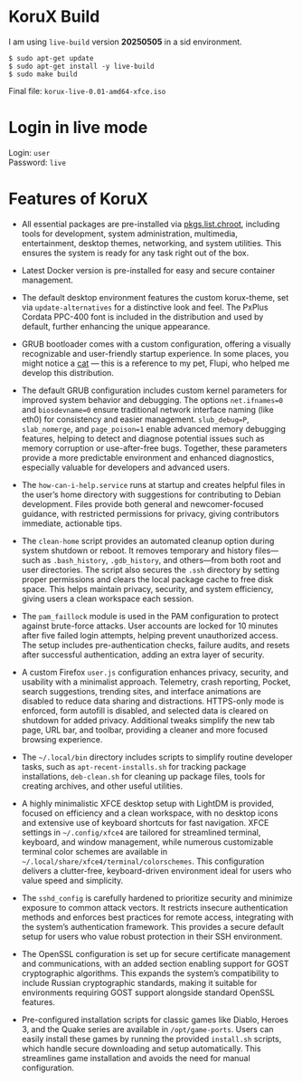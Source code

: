 # KoruX Build

I am using `live-build` version **20250505** in a sid environment.

```
$ sudo apt-get update
$ sudo apt-get install -y live-build
$ sudo make build
```

Final file: `korux-live-0.01-amd64-xfce.iso`

# Login in live mode

Login: `user`</br>
Password: `live`

# Features of KoruX

* All essential packages are pre-installed via
  [pkgs.list.chroot](https://github.com/KoruX-GNU-Linux/KoruX/blob/master/config/package-lists/pkgs.list.chroot),
  including tools for development, system administration, multimedia,
  entertainment, desktop themes, networking, and system utilities. This ensures
  the system is ready for any task right out of the box.

* Latest Docker version is pre-installed for easy and secure container
  management.

* The default desktop environment features the custom korux-theme, set via
  `update-alternatives` for a distinctive look and feel. The PxPlus Cordata PPC-400
  font is included in the distribution and used by default, further enhancing the
  unique appearance.

* GRUB bootloader comes with a custom configuration, offering a visually
  recognizable and user-friendly startup experience. In some places, you might
  notice a [cat](https://github.com/KoruX-GNU-Linux/KoruX/blob/master/flupi.jpg)
  — this is a reference to my pet, Flupi, who helped me develop this distribution.

* The default GRUB configuration includes custom kernel parameters for
  improved system behavior and debugging. The options `net.ifnames=0` and
  `biosdevname=0` ensure traditional network interface naming (like eth0) for
  consistency and easier management. `slub_debug=P`, `slab_nomerge`, and
  `page_poison=1` enable advanced memory debugging features, helping to detect and
  diagnose potential issues such as memory corruption or use-after-free bugs.
  Together, these parameters provide a more predictable environment and enhanced
  diagnostics, especially valuable for developers and advanced users.

* The `how-can-i-help.service` runs at startup and creates helpful files in the
  user’s home directory with suggestions for contributing to Debian development.
  Files provide both general and newcomer-focused guidance, with restricted
  permissions for privacy, giving contributors immediate, actionable tips.

* The `clean-home` script provides an automated cleanup option during system
  shutdown or reboot. It removes temporary and history files—such as
  `.bash_history`, `.gdb_history`, and others—from both root and user directories.
  The script also secures the `.ssh` directory by setting proper permissions and
  clears the local package cache to free disk space. This helps maintain privacy,
  security, and system efficiency, giving users a clean workspace each session.

* The `pam_faillock` module is used in the PAM configuration to protect against
  brute-force attacks. User accounts are locked for 10 minutes after five failed
  login attempts, helping prevent unauthorized access. The setup includes
  pre-authentication checks, failure audits, and resets after successful
  authentication, adding an extra layer of security.

* A custom Firefox `user.js` configuration enhances privacy, security, and
  usability with a minimalist approach. Telemetry, crash reporting, Pocket,
  search suggestions, trending sites, and interface animations are disabled to
  reduce data sharing and distractions. HTTPS-only mode is enforced, form autofill
  is disabled, and selected data is cleared on shutdown for added privacy.
  Additional tweaks simplify the new tab page, URL bar, and toolbar, providing a
  cleaner and more focused browsing experience.

* The `~/.local/bin` directory includes scripts to simplify routine developer
  tasks, such as `apt-recent-installs.sh` for tracking package installations,
  `deb-clean.sh` for cleaning up package files, tools for creating archives, and
  other useful utilities.

* A highly minimalistic XFCE desktop setup with LightDM is provided, focused on
  efficiency and a clean workspace, with no desktop icons and extensive use of
  keyboard shortcuts for fast navigation. XFCE settings in `~/.config/xfce4` are
  tailored for streamlined terminal, keyboard, and window management, while
  numerous customizable terminal color schemes are available in
  `~/.local/share/xfce4/terminal/colorschemes`. This configuration delivers a
  clutter-free, keyboard-driven environment ideal for users who value speed and
  simplicity.

* The `sshd_config` is carefully hardened to prioritize security and minimize
  exposure to common attack vectors. It restricts insecure authentication methods
  and enforces best practices for remote access, integrating with the system’s
  authentication framework. This provides a secure default setup for users who
  value robust protection in their SSH environment.

* The OpenSSL configuration is set up for secure certificate management and
  communications, with an added section enabling support for GOST cryptographic
  algorithms. This expands the system’s compatibility to include Russian
  cryptographic standards, making it suitable for environments requiring GOST
  support alongside standard OpenSSL features.

* Pre-configured installation scripts for classic games like Diablo, Heroes 3, and
  the Quake series are available in `/opt/game-ports`. Users can easily install
  these games by running the provided `install.sh` scripts, which handle secure
  downloading and setup automatically. This streamlines game installation and
  avoids the need for manual configuration.
